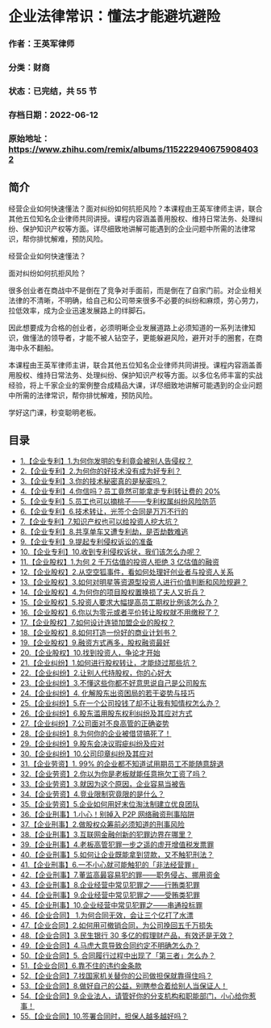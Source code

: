# 企业法律常识：懂法才能避坑避险

### 作者：王英军律师

### 分类：财商

### 状态：已完结，共 55 节

### 存档日期：2022-06-12

### 原始地址：https://www.zhihu.com/remix/albums/1152229406759084032


## 简介
经营企业如何快速懂法？面对纠纷如何抗拒风险？本课程由王英军律师主讲，联合其他五位知名企业律师共同讲授。课程内容涵盖善用股权、维持日常法务、处理纠纷、保护知识产权等方面。详尽细致地讲解可能遇到的企业问题中所需的法律常识，帮你排忧解难，预防风险。


经营企业如何快速懂法？


面对纠纷如何抗拒风险？


很多创业者在商战中不是倒在了竞争对手面前，而是倒在了自家门前。对企业相关法律的不清晰，不明确，给自己和公司带来很多不必要的纠纷和麻烦，劳心劳力，拉低效率，成为企业迅速发展路上的绊脚石。


因此想要成为合格的创业者，必须明晰企业发展道路上必须知道的一系列法律知识，做懂法的领导者，才能不被人钻空子，更能躲避风险，避开对手的圈套，在商海中永不翻船。


本课程由王英军律师主讲，联合其他五位知名企业律师共同讲授。课程内容涵盖善用股权、维持日常法务、处理纠纷、保护知识产权等方面。以多位名师丰富的实战经验，将上千家企业的案例整合成精品大课，详尽细致地讲解可能遇到的企业问题中所需的法律常识，帮你排忧解难，预防风险。


学好这门课，秒变聪明老板。




## 目录
- [1.【企业专利】1.为何你发明的专利竟会被别人告侵权？](1.【企业专利】1.为何你发明的专利竟会被别人告侵权？.md)
- [2.【企业专利】2.为何你的好技术没有成为好专利？](2.【企业专利】2.为何你的好技术没有成为好专利？.md)
- [3.【企业专利】3.你的技术秘密真的是秘密吗？](3.【企业专利】3.你的技术秘密真的是秘密吗？.md)
- [4.【企业专利】4.你信吗？员工竟然可能拿走专利转让费的 20%](4.【企业专利】4.你信吗？员工竟然可能拿走专利转让费的%2020%.md)
- [5.【企业专利】5.员工也可以摘桃子——专利权属纠纷风险防范](5.【企业专利】5.员工也可以摘桃子——专利权属纠纷风险防范.md)
- [6.【企业专利】6.技术转让，光签个合同是万万不行的](6.【企业专利】6.技术转让，光签个合同是万万不行的.md)
- [7.【企业专利】7.知识产权也可以给投资人挖大坑？](7.【企业专利】7.知识产权也可以给投资人挖大坑？.md)
- [8.【企业专利】8.共享单车又遭专利劫，是否劫数难逃](8.【企业专利】8.共享单车又遭专利劫，是否劫数难逃.md)
- [9.【企业专利】9.提起专利侵权诉讼的准备](9.【企业专利】9.提起专利侵权诉讼的准备.md)
- [10.【企业专利】10.收到专利侵权诉状，我们该怎么办呢？](10.【企业专利】10.收到专利侵权诉状，我们该怎么办呢？.md)
- [11.【企业股权】1.为何 2 千万估值的投资人拒绝 3 亿估值的融资](11.【企业股权】1.为何%202%20千万估值的投资人拒绝%203%20亿估值的融资.md)
- [12.【企业股权】2.从空空狐事件，看如何处理好创业者与投资人关系](12.【企业股权】2.从空空狐事件，看如何处理好创业者与投资人关系.md)
- [13.【企业股权】3.如何对明星等资源型投资人进行价值判断和风险规避？](13.【企业股权】3.如何对明星等资源型投资人进行价值判断和风险规避？.md)
- [14.【企业股权】4.为何你的项目股权置换损了夫人又折兵？](14.【企业股权】4.为何你的项目股权置换损了夫人又折兵？.md)
- [15.【企业股权】5.投资人要求大幅提高员工期权比例该怎么办？](15.【企业股权】5.投资人要求大幅提高员工期权比例该怎么办？.md)
- [16.【企业股权】6.你以为零元或者平价转让股权就不用缴税了？](16.【企业股权】6.你以为零元或者平价转让股权就不用缴税了？.md)
- [17.【企业股权】7.如何设计连锁加盟企业的股权？](17.【企业股权】7.如何设计连锁加盟企业的股权？.md)
- [18.【企业股权】8.如何打造一份好的商业计划书？](18.【企业股权】8.如何打造一份好的商业计划书？.md)
- [19.【企业股权】9.融资方式再多，股权融资最好](19.【企业股权】9.融资方式再多，股权融资最好.md)
- [20.【企业股权】10.找到投资人，争论才开始](20.【企业股权】10.找到投资人，争论才开始.md)
- [21.【企业纠纷】1.如何进行股权转让，才能绕过那些坑？](21.【企业纠纷】1.如何进行股权转让，才能绕过那些坑？.md)
- [22.【企业纠纷】2.让别人代持股权，你的心好大](22.【企业纠纷】2.让别人代持股权，你的心好大.md)
- [23.【企业纠纷】3.不懂这些你都不好意思说自己是公司股东](23.【企业纠纷】3.不懂这些你都不好意思说自己是公司股东.md)
- [24.【企业纠纷】4. 化解股东出资困局的若干姿势与技巧](24.【企业纠纷】4.%20化解股东出资困局的若干姿势与技巧.md)
- [25.【企业纠纷】5.在一个公司投钱了却不让我有知情权怎么办？](25.【企业纠纷】5.在一个公司投钱了却不让我有知情权怎么办？.md)
- [26.【企业纠纷】6.股东滥用股东权利纠纷及其应对方式](26.【企业纠纷】6.股东滥用股东权利纠纷及其应对方式.md)
- [27.【企业纠纷】7.公司面对不良高管的正确姿势](27.【企业纠纷】7.公司面对不良高管的正确姿势.md)
- [28.【企业纠纷】8.为何你的企业被借贷搞死了！](28.【企业纠纷】8.为何你的企业被借贷搞死了！.md)
- [29.【企业纠纷】9.股东会决议瑕疵纠纷及应对](29.【企业纠纷】9.股东会决议瑕疵纠纷及应对.md)
- [30.【企业纠纷】10.公司印章纠纷及其应对](30.【企业纠纷】10.公司印章纠纷及其应对.md)
- [31.【企业劳资】1. 99% 的企业都不知道试用期员工不能随意辞退](31.【企业劳资】1.%2099%%20的企业都不知道试用期员工不能随意辞退.md)
- [32.【企业劳资】2.你以为你是老板就能任意拖欠工资了吗？](32.【企业劳资】2.你以为你是老板就能任意拖欠工资了吗？.md)
- [33.【企业劳资】3.就因为这个原因，企业容易当被告](33.【企业劳资】3.就因为这个原因，企业容易当被告.md)
- [34.【企业劳资】4.竞业限制究竟限的是什么？](34.【企业劳资】4.竞业限制究竟限的是什么？.md)
- [35.【企业劳资】5.企业如何用好末位淘汰制建立优良团队](35.【企业劳资】5.企业如何用好末位淘汰制建立优良团队.md)
- [36.【企业刑事】1.小心！别掉入 P2P 网络融资刑事陷阱](36.【企业刑事】1.小心！别掉入%20P2P%20网络融资刑事陷阱.md)
- [37.【企业刑事】2.做股权众筹前必须知道的刑事风险](37.【企业刑事】2.做股权众筹前必须知道的刑事风险.md)
- [38.【企业刑事】3.互联网金融创新的犯罪边界在哪里？](38.【企业刑事】3.互联网金融创新的犯罪边界在哪里？.md)
- [39.【企业刑事】4.老板高管犯罪一步之遥的虚开增值税发票罪](39.【企业刑事】4.老板高管犯罪一步之遥的虚开增值税发票罪.md)
- [40.【企业刑事】5.如何让企业既能拿到贷款，又不触犯刑法？](40.【企业刑事】5.如何让企业既能拿到贷款，又不触犯刑法？.md)
- [41.【企业刑事】6.一不小心就可能触犯的「非法经营罪」](41.【企业刑事】6.一不小心就可能触犯的「非法经营罪」.md)
- [42.【企业刑事】7.董监高最容易犯的罪——职务侵占、挪用资金](42.【企业刑事】7.董监高最容易犯的罪——职务侵占、挪用资金.md)
- [43.【企业刑事】8.企业经营中常见犯罪之——行贿类犯罪](43.【企业刑事】8.企业经营中常见犯罪之——行贿类犯罪.md)
- [44.【企业刑事】9.企业经营中常见犯罪之——受贿类犯罪](44.【企业刑事】9.企业经营中常见犯罪之——受贿类犯罪.md)
- [45.【企业刑事】10.企业经营中常见犯罪之——串通投标罪](45.【企业刑事】10.企业经营中常见犯罪之——串通投标罪.md)
- [46.【企业合同】 1.为何合同无效，会让三个亿打了水漂](46.【企业合同】%201.为何合同无效，会让三个亿打了水漂.md)
- [47.【企业合同】2.如何用可撤销合同，为公司挽回五千万损失](47.【企业合同】2.如何用可撤销合同，为公司挽回五千万损失.md)
- [48.【企业合同】3.民生银行 30 多亿的假理财产品，有效还是无效？](48.【企业合同】3.民生银行%2030%20多亿的假理财产品，有效还是无效？.md)
- [49.【企业合同】4.马虎大意导致合同约定不明确怎么办？](49.【企业合同】4.马虎大意导致合同约定不明确怎么办？.md)
- [50.【企业合同】5. 合同履行过程中出现了「第三者」怎么办？](50.【企业合同】5.%20合同履行过程中出现了「第三者」怎么办？.md)
- [51.【企业合同】6.靠不住的违约金条款](51.【企业合同】6.靠不住的违约金条款.md)
- [52.【企业合同】7.找国家机关替你的公司做担保就靠得住吗？](52.【企业合同】7.找国家机关替你的公司做担保就靠得住吗？.md)
- [53.【企业合同】8.做好自己的公益，别瞎参合着给别人当保证人！](53.【企业合同】8.做好自己的公益，别瞎参合着给别人当保证人！.md)
- [54.【企业合同】9.企业法人，请管好你的分支机构和职能部门，小心给你惹事！](54.【企业合同】9.企业法人，请管好你的分支机构和职能部门，小心给你惹事！.md)
- [55.【企业合同】10.签署合同时，担保人越多越好吗？](55.【企业合同】10.签署合同时，担保人越多越好吗？.md)